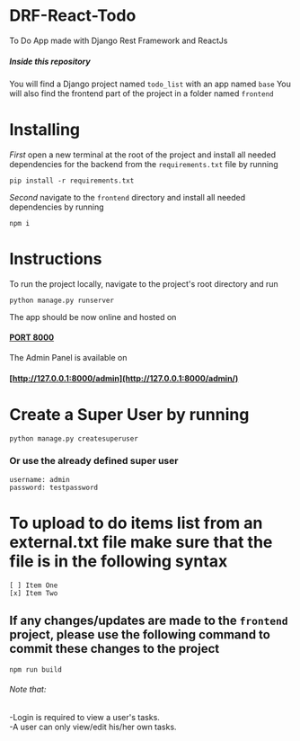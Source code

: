# DRF-React-Todo
To Do App made with Django Rest Framework and ReactJs

##### Inside this repository
You will find a Django project named `todo_list` with an app named `base`
You will also find the frontend part of the project in a folder named `frontend`

# Installing
*First* open a new terminal at the root of the project and install all needed dependencies for the backend from the `requirements.txt` file by running
```
pip install -r requirements.txt
```

*Second* navigate to the `frontend` directory and install all needed dependencies by running
```
npm i
``` 
# Instructions
To run the project locally, navigate to the project's root directory and run
```
python manage.py runserver
```
The app should be now online and hosted on 
#### [PORT 8000](http://127.0.0.1:8000/)
The Admin Panel is available on
#### [http://127.0.0.1:8000/admin](http://127.0.0.1:8000/admin/)

# Create a Super User by running 
```
python manage.py createsuperuser
```
### Or use the already defined super user
```
username: admin
password: testpassword
```

# To upload to do items list from an external.txt file make sure that the file is in the following syntax
```
[ ] Item One
[x] Item Two
```
## If any changes/updates are made to the `frontend` project, please use the following command to commit these changes to the project
```
npm run build
```

###### Note that:
-Login is required to view a user's tasks.\
-A user can only view/edit his/her own tasks.
